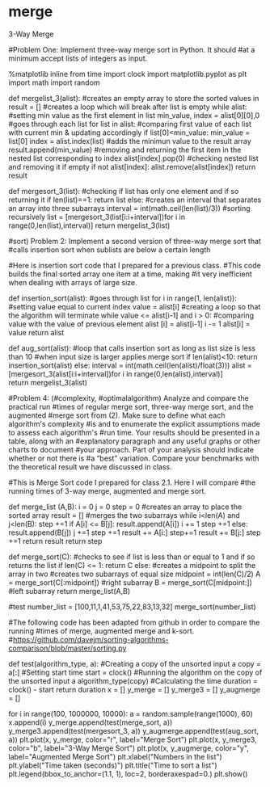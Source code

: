 # merge
3-Way Merge

#Problem One: Implement three-way merge sort in Python. It should 
#at a minimum accept lists of integers as input.

%matplotlib inline
from time import clock
import matplotlib.pyplot as plt
import math
import random

def mergelist_3(alist):
    #creates an empty array to store the sorted values in
    result = []
    #creates a loop which will break after list is empty 
    while alist:
        #setting min value as the first element in list
        min_value, index = alist[0][0],0
        #goes through each list
        for list in alist:
            #comparing first value of each list with current min & updating accordingly
            if list[0]<min_value:
                min_value = list[0]
                index = alist.index(list)
        #adds the minimun value to the result array
        result.append(min_value)
        #removing and returning the first item in the nested list corresponding to index
        alist[index].pop(0)
        #checking nested list and removing it if empty 
        if not alist[index]:
            alist.remove(alist[index])
    return result

def mergesort_3(list):
    #checking if list has only one element and if so returning it
    if len(list)==1:
        return list
    else:
        #creates an interval that separates an array into three subarrays
        interval = int(math.ceil(len(list)/3))
        #sorting recursively
        list = [mergesort_3(list[i:i+interval])for i in range(0,len(list),interval)]
        return mergelist_3(list)

#sort) Problem 2: Implement a second version of three-way merge sort that 
#calls insertion sort when sublists are below a certain length

#Here is insertion sort code that I prepared for a previous class.
#This code builds the final sorted array one item at a time, making 
#it very inefficient when dealing with arrays of large size.

def insertion_sort(alist):
    #goes through list
    for i in range(1, len(alist)):
        #setting value equal to current index 
        value = alist[i]
        #creating a loop so that the algorithm will terminate
        while value <= alist[i-1] and i > 0:
            #comparing value with the value of previous element
            alist [i] =  alist[i-1]
            i -= 1
        alist[i] = value
    return alist 

def aug_sort(alist):
    #loop that calls insertion sort as long as list size is less than 10
    #when input size is larger applies merge sort
    if len(alist)<10:
        return insertion_sort(alist)
    else: 
        interval = int(math.ceil(len(alist)/float(3)))
        alist = [mergesort_3(alist[i:i+interval])for i in range(0,len(alist),interval)]     
    return mergelist_3(alist) 

#Problem 4: (#complexity, #optimalalgorithm) Analyze and compare the practical run 
#times of regular merge sort, three-way merge sort, and the augmented 
#merge sort from (2). Make sure to define what each algorithm's complexity 
#is and to enumerate the explicit assumptions made to assess each algorithm's 
#run time. Your results should be presented in a table, along with an 
#explanatory paragraph and any useful graphs or other charts to document 
#your approach. Part of your analysis should indicate whether or not there is 
#a “best” variation. Compare your benchmarks with the theoretical result we have discussed in class.

#This is Merge Sort code I prepared for class 2.1. Here I will compare
#the running times of 3-way merge, augmented and merge sort.

def merge_list (A,B):
    i = 0
    j = 0
    step = 0
    #creates an array to place the sorted array
    result = []
    #merges the two subarrays 
    while i<len(A) and j<len(B):
        step +=1
        if A[i] <= B[j]:
            result.append(A[i])
            i += 1
            step +=1
        else:
            result.append(B[j])
            j +=1
            step +=1
    result += A[i:]
    step+=1
    result += B[j:]
    step +=1
    return result
    return step

def merge_sort(C):
    #checks to see if list is less than or equal to 1 and if so returns the list 
    if len(C) <= 1:
        return C
    else:
        #creates a midpoint to split the array in two 
        #creates two subarrays of equal size 
        midpoint = int(len(C)/2)
        A = merge_sort(C[:midpoint]) #right subarray
        B = merge_sort(C[midpoint:]) #left subarray
        return merge_list(A,B)

#test 
number_list = [100,11,1,41,53,75,22,83,13,32]
merge_sort(number_list) 

#The following code has been adapted from github in order to compare the running 
#times of merge, augmented merge and k-sort. 
#https://github.com/davejm/sorting-algorithms-comparison/blob/master/sorting.py

def test(algorithm_type, a):
#Creating a copy of the unsorted input a
    copy = a[:]
#Setting start time
    start = clock()
#Running the algorithm on the copy of the unsorted input a
    algorithm_type(copy)
#Calculating the time
    duration = clock() - start
    return duration
x = []
y_merge = []
y_merge3 = []
y_augmerge = []

for i in range(100, 1000000, 10000):
    a = random.sample(range(1000), 60)
    x.append(i)
    y_merge.append(test(merge_sort, a))
    y_merge3.append(test(mergesort_3, a))
    y_augmerge.append(test(aug_sort, a))
plt.plot(x, y_merge, color="r", label="Merge Sort")
plt.plot(x, y_merge3, color="b", label="3-Way Merge Sort")
plt.plot(x, y_augmerge, color="y", label="Augmented Merge Sort")
plt.xlabel("Numbers in the list")
plt.ylabel("Time taken (seconds)")
plt.title("Time to sort a list")
plt.legend(bbox_to_anchor=(1.1, 1), loc=2, borderaxespad=0.)
plt.show()
